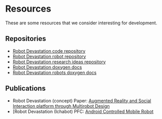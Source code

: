 # Resources

These are some resources that we consider interesting for development.

## Repositories

* [Robot Devastation code repository](https://github.com/asrob-uc3m/robotDevastation)
* [Robot Devastation robot repository](https://github.com/asrob-uc3m/robotDevastation-robots)
* [Robot Devastation research ideas repository](https://github.com/asrob-uc3m/robotDevastation-research)
* [Robot Devastation doxygen docs](http://asrob.uc3m.es/rddoc/index.html)
* [Robot Devastation robots doxygen docs](http://asrob.uc3m.es/rdrdoc/index.html)

## Publications

- Robot Devastation (concept) Paper: [Augmented Reality and Social Interaction platform through Multirobot Design](http://roboticslab.uc3m.es/roboticslab/sites/default/files/Victores%20et%20al.%20-%202013%20-%20Augmented%20reality%20and%20social%20interaction%20platform%20through%20multirobot%20design.pdf)
- [Robot Devastation (Ichabot) PFC: [Android Controlled Mobile Robot](http://asrob.uc3m.es/images/1/1d/PFC_-_Jorge_Kazacos.pdf)

